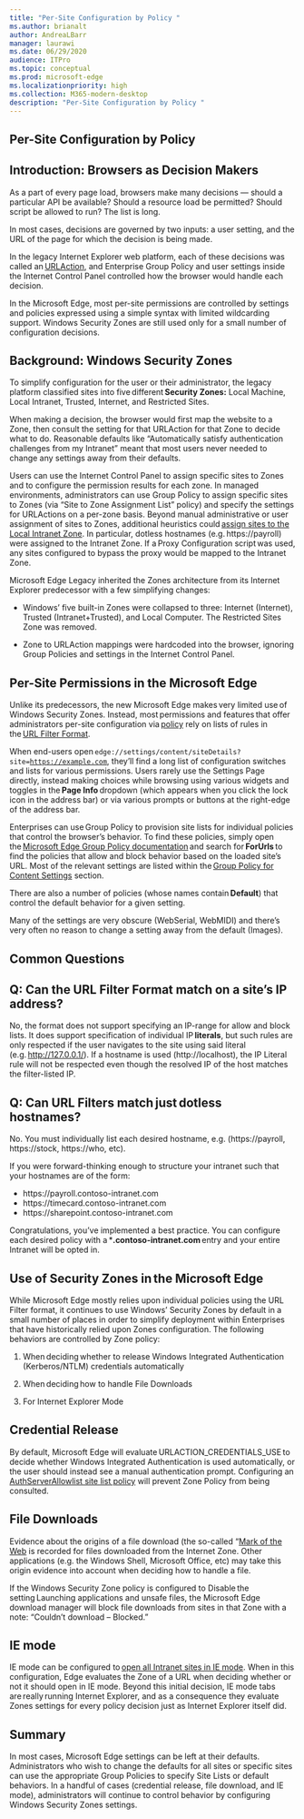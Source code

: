 ```yaml
---
title: "Per-Site Configuration by Policy "
ms.author: brianalt
author: AndreaLBarr
manager: laurawi
ms.date: 06/29/2020
audience: ITPro
ms.topic: conceptual
ms.prod: microsoft-edge
ms.localizationpriority: high
ms.collection: M365-modern-desktop
description: "Per-Site Configuration by Policy "
---
```


## Per-Site Configuration by Policy 

## Introduction: Browsers as Decision Makers 

As a part of every page load, browsers make many decisions — should a particular API be available? Should a resource load be permitted? Should script be allowed to run? The list is long. 

In most cases, decisions are governed by two inputs: a user setting, and the URL of the page for which the decision is being made. 

In the legacy Internet Explorer web platform, each of these decisions was called an [URLAction](https://docs.microsoft.com/previous-versions/windows/internet-explorer/ie-developer/platform-apis/ms537178%28v%3dvs.85%29), and Enterprise Group Policy and user settings inside the Internet Control Panel controlled how the browser would handle each decision.  

In the Microsoft Edge, most per-site permissions are controlled by settings and policies expressed using a simple syntax with limited wildcarding support. Windows Security Zones are still used only for a small number of configuration decisions. 

## Background: Windows Security Zones 

To simplify configuration for the user or their administrator, the legacy platform classified sites into five different **Security Zones:** Local Machine, Local Intranet, Trusted, Internet, and Restricted Sites. 

When making a decision, the browser would first map the website to a Zone, then consult the setting for that URLAction for that Zone to decide what to do. Reasonable defaults like “Automatically satisfy authentication challenges from my Intranet” meant that most users never needed to change any settings away from their defaults. 

Users can use the Internet Control Panel to assign specific sites to Zones and to configure the permission results for each zone. In managed environments, administrators can use Group Policy to assign specific sites to Zones (via “Site to Zone Assignment List” policy) and specify the settings for URLActions on a per-zone basis. Beyond manual administrative or user assignment of sites to Zones, additional heuristics could [assign sites to the Local Intranet Zone](https://docs.microsoft.com/archive/blogs/ieinternals/the-intranet-zone). In particular, dotless hostnames (e.g. https://payroll) were assigned to the Intranet Zone. If a Proxy Configuration script was used, any sites configured to bypass the proxy would be mapped to the Intranet Zone. 

Microsoft Edge Legacy inherited the Zones architecture from its Internet Explorer predecessor with a few simplifying changes: 

- Windows’ five built-in Zones were collapsed to three: Internet (Internet), Trusted (Intranet+Trusted), and Local Computer. The Restricted Sites Zone was removed. 

- Zone to URLAction mappings were hardcoded into the browser, ignoring Group Policies and settings in the Internet Control Panel. 

## Per-Site Permissions in the Microsoft Edge 

Unlike its predecessors, the new Microsoft Edge makes very limited use of Windows Security Zones. Instead, most permissions and features that offer administrators per-site configuration via [policy](https://docs.microsoft.com/deployedge/microsoft-edge-policies) rely on lists of rules in the [URL Filter Format](https://docs.microsoft.com/DeployEdge/edge-learnmmore-url-list-filter%20format). 

When end-users open <code>edge://settings/content/siteDetails?site=https://example.com</code>, they’ll find a long list of configuration switches and lists for various permissions. Users rarely use the Settings Page directly, instead making choices while browsing using various widgets and toggles in the **Page Info** dropdown (which appears when you click the lock icon in the address bar) or via various prompts or buttons at the right-edge of the address bar. 

Enterprises can use Group Policy to provision site lists for individual policies that control the browser’s behavior. To find these policies, simply open the [Microsoft Edge Group Policy documentation](https://docs.microsoft.com/deployedge/microsoft-edge-policies) and search for **ForUrls** to find the policies that allow and block behavior based on the loaded site’s URL. Most of the relevant settings are listed within the [Group Policy for Content Settings](https://docs.microsoft.com/deployedge/microsoft-edge-policies#content-settings) section. 

There are also a number of policies (whose names contain **Default**) that control the default behavior for a given setting. 

Many of the settings are very obscure (WebSerial, WebMIDI) and there’s very often no reason to change a setting away from the default (Images). 

## Common Questions 

## Q: Can the URL Filter Format match on a site’s IP address? 

No, the format does not support specifying an IP-range for allow and block lists. It does support specification of individual IP **literals**, but such rules are only respected if the user navigates to the site using said literal (e.g. http://127.0.0.1/). If a hostname is used (http://localhost), the IP Literal rule will not be respected even though the resolved IP of the host matches the filter-listed IP. 

## Q: Can URL Filters match just dotless hostnames? 

No. You must individually list each desired hostname, e.g. (https://payroll, https://stock, https://who, etc). 

If you were forward-thinking enough to structure your intranet such that your hostnames are of the form: 

- <div style="display: inline">https://payroll.contoso-intranet.com</div>

- <div style="display: inline">https://timecard.contoso-intranet.com</div>

- <div style="display: inline">https://sharepoint.contoso-intranet.com</div>

Congratulations, you’ve implemented a best practice. You can configure each desired policy with a ***.contoso-intranet.com** entry and your entire Intranet will be opted in. 

## Use of Security Zones in the Microsoft Edge 

While Microsoft Edge mostly relies upon individual policies using the URL Filter format, it continues to use Windows’ Security Zones by default in a small number of places in order to simplify deployment within Enterprises that have historically relied upon Zones configuration. The following behaviors are controlled by Zone policy: 

1. When deciding whether to release Windows Integrated Authentication (Kerberos/NTLM) credentials automatically 

2. When deciding how to handle File Downloads 

3. For Internet Explorer Mode 

## Credential Release 

By default, Microsoft Edge will evaluate URLACTION_CREDENTIALS_USE to decide whether Windows Integrated Authentication is used automatically, or the user should instead see a manual authentication prompt. Configuring an [AuthServerAllowlist site list policy](https://docs.microsoft.com/deployedge/microsoft-edge-policies#authserverallowlist) will prevent Zone Policy from being consulted. 

## File Downloads 

Evidence about the origins of a file download (the so-called “[Mark of the Web](https://textslashplain.com/2016/04/04/downloads-and-the-mark-of-the-web/) is recorded for files downloaded from the Internet Zone. Other applications (e.g. the Windows Shell, Microsoft Office, etc) may take this origin evidence into account when deciding how to handle a file. 

If the Windows Security Zone policy is configured to Disable the setting Launching applications and unsafe files, the Microsoft Edge download manager will block file downloads from sites in that Zone with a note: “Couldn’t download – Blocked.”  

## IE mode 

IE mode can be configured to [open all Intranet sites in IE mode](https://docs.microsoft.com/deployedge/edge-ie-mode#configure-all-intranet-sites). When in this configuration, Edge evaluates the Zone of a URL when deciding whether or not it should open in IE mode. Beyond this initial decision, IE mode tabs are really running Internet Explorer, and as a consequence they evaluate Zones settings for every policy decision just as Internet Explorer itself did. 

 

## Summary 

In most cases, Microsoft Edge settings can be left at their defaults. Administrators who wish to change the defaults for all sites or specific sites can use the appropriate Group Policies to specify Site Lists or default behaviors. In a handful of cases (credential release, file download, and IE mode), administrators will continue to control behavior by configuring Windows Security Zones settings. 

 

 